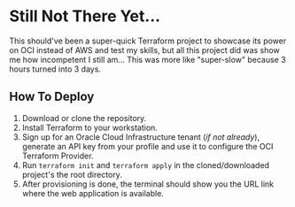 # Still Not There Yet...

This should've been a super-quick Terraform project to showcase its power on OCI instead of AWS and test my skills, but all this project did was show me how incompetent I still am... This was more like "super-slow" because 3 hours turned into 3 days.

## How To Deploy

1. Download or clone the repository.
2. Install Terraform to your workstation.
3. Sign up for an Oracle Cloud Infrastructure tenant (*if not already*), generate an API key from your profile and use it to configure the OCI Terraform Provider.
4. Run `terraform init` and `terraform apply` in the cloned/downloaded project's the root directory.
5. After provisioning is done, the terminal should show you the URL link where the web application is available.
